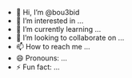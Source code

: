 - 👋 Hi, I’m @bou3bid
- 👀 I’m interested in ...
- 🌱 I’m currently learning ...
- 💞️ I’m looking to collaborate on ...
- 📫 How to reach me ...
- 😄 Pronouns: ...
- ⚡ Fun fact: ...

<!---
bou3bid/bou3bid is a ✨ special ✨ repository because its `README.md` (this file) appears on your GitHub profile.
You can click the Preview link to take a look at your changes.
--->
